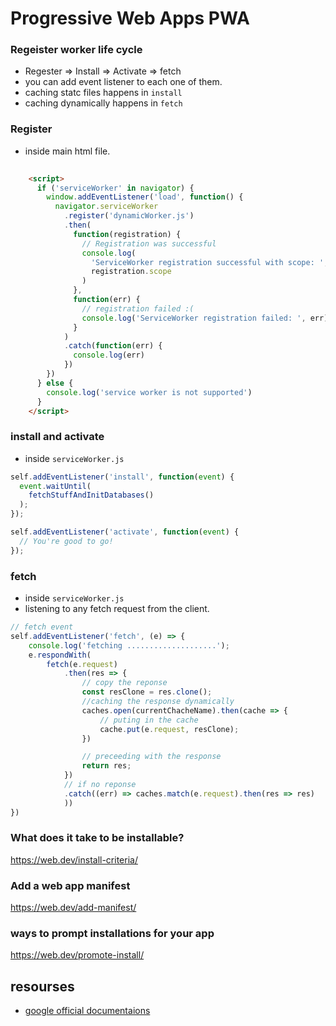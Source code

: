# Progressive Web Apps PWA

### Regeister worker life cycle
- Regester => Install => Activate => fetch
- you can add event listener to each one of them.
- caching statc files happens in `install`
- caching dynamically happens in `fetch`

### Register 
- inside main html file.
```html
  
    <script>
      if ('serviceWorker' in navigator) {
        window.addEventListener('load', function() {
          navigator.serviceWorker
            .register('dynamicWorker.js')
            .then(
              function(registration) {
                // Registration was successful
                console.log(
                  'ServiceWorker registration successful with scope: ',
                  registration.scope
                )
              },
              function(err) {
                // registration failed :(
                console.log('ServiceWorker registration failed: ', err)
              }
            )
            .catch(function(err) {
              console.log(err)
            })
        })
      } else {
        console.log('service worker is not supported')
      }
    </script>
```

### install and activate
- inside `serviceWorker.js`
```js
self.addEventListener('install', function(event) {
  event.waitUntil(
    fetchStuffAndInitDatabases()
  );
});

self.addEventListener('activate', function(event) {
  // You're good to go!
});
```

### fetch 
- inside `serviceWorker.js`
- listening to any fetch request from the client.
```js
// fetch event
self.addEventListener('fetch', (e) => {
    console.log('fetching ....................');
    e.respondWith(
        fetch(e.request)
            .then(res => {
                // copy the reponse
                const resClone = res.clone();
                //caching the response dynamically
                caches.open(currentChacheName).then(cache => {
                    // puting in the cache
                    cache.put(e.request, resClone);
                })

                // preceeding with the response
                return res;
            })
            // if no reponse 
            .catch((err) => caches.match(e.request).then(res => res)
            ))
})
```

### What does it take to be installable?
  https://web.dev/install-criteria/
  
### Add a web app manifest
https://web.dev/add-manifest/

### ways to prompt installations for your app
https://web.dev/promote-install/

## resourses
- [google official documentaions](https://web.dev/progressive-web-apps/)
